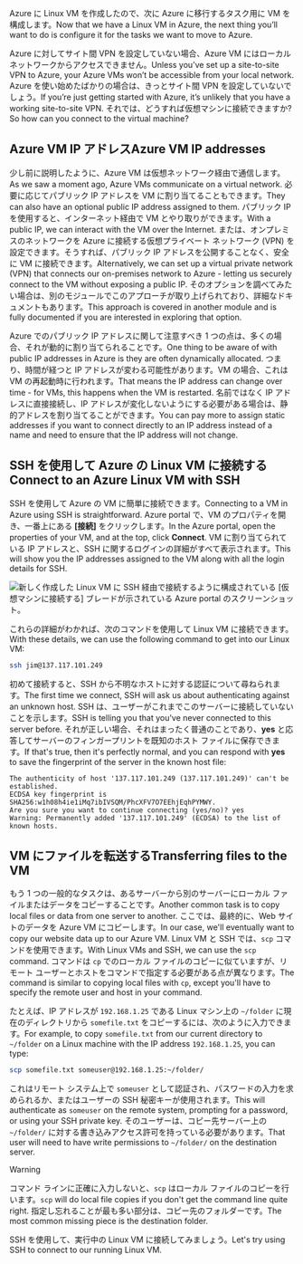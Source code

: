 <span data-ttu-id="33ddd-101">Azure に Linux VM を作成したので、次に Azure に移行するタスク用に VM を構成します。</span><span class="sxs-lookup"><span data-stu-id="33ddd-101">Now that we have a Linux VM in Azure, the next thing you’ll want to do is configure it for the tasks we want to move to Azure.</span></span>

<span data-ttu-id="33ddd-102">Azure に対してサイト間 VPN を設定していない場合、Azure VM にはローカル ネットワークからアクセスできません。</span><span class="sxs-lookup"><span data-stu-id="33ddd-102">Unless you’ve set up a site-to-site VPN to Azure, your Azure VMs won’t be accessible from your local network.</span></span> <span data-ttu-id="33ddd-103">Azure を使い始めたばかりの場合は、きっとサイト間 VPN を設定していないでしょう。</span><span class="sxs-lookup"><span data-stu-id="33ddd-103">If you’re just getting started with Azure, it’s unlikely that you have a working site-to-site VPN.</span></span> <span data-ttu-id="33ddd-104">それでは、どうすれば仮想マシンに接続できますか?</span><span class="sxs-lookup"><span data-stu-id="33ddd-104">So how can you connect to the virtual machine?</span></span>

## <a name="azure-vm-ip-addresses"></a><span data-ttu-id="33ddd-105">Azure VM IP アドレス</span><span class="sxs-lookup"><span data-stu-id="33ddd-105">Azure VM IP addresses</span></span>

<span data-ttu-id="33ddd-106">少し前に説明したように、Azure VM は仮想ネットワーク経由で通信します。</span><span class="sxs-lookup"><span data-stu-id="33ddd-106">As we saw a moment ago, Azure VMs communicate on a virtual network.</span></span> <span data-ttu-id="33ddd-107">必要に応じてパブリック IP アドレスを VM に割り当てることもできます。</span><span class="sxs-lookup"><span data-stu-id="33ddd-107">They can also have an optional public IP address assigned to them.</span></span> <span data-ttu-id="33ddd-108">パブリック IP を使用すると、インターネット経由で VM とやり取りができます。</span><span class="sxs-lookup"><span data-stu-id="33ddd-108">With a public IP, we can interact with the VM over the Internet.</span></span> <span data-ttu-id="33ddd-109">または、オンプレミスのネットワークを Azure に接続する仮想プライベート ネットワーク (VPN) を設定できます。そうすれば、パブリック IP アドレスを公開することなく、安全に VM に接続できます。</span><span class="sxs-lookup"><span data-stu-id="33ddd-109">Alternatively, we can set up a virtual private network (VPN) that connects our on-premises network to Azure - letting us securely connect to the VM without exposing a public IP.</span></span> <span data-ttu-id="33ddd-110">そのオプションを調べてみたい場合は、別のモジュールでこのアプローチが取り上げられており、詳細なドキュメントもあります。</span><span class="sxs-lookup"><span data-stu-id="33ddd-110">This approach is covered in another module and is fully documented if you are interested in exploring that option.</span></span>

<span data-ttu-id="33ddd-111">Azure でのパブリック IP アドレスに関して注意すべき 1 つの点は、多くの場合、それが動的に割り当てられることです。</span><span class="sxs-lookup"><span data-stu-id="33ddd-111">One thing to be aware of with public IP addresses in Azure is they are often dynamically allocated.</span></span> <span data-ttu-id="33ddd-112">つまり、時間が経つと IP アドレスが変わる可能性があります。VM の場合、これは VM の再起動時に行われます。</span><span class="sxs-lookup"><span data-stu-id="33ddd-112">That means the IP address can change over time - for VMs, this happens when the VM is restarted.</span></span> <span data-ttu-id="33ddd-113">名前ではなく IP アドレスに直接接続し、IP アドレスが変化しないようにする必要がある場合は、静的アドレスを割り当てることができます。</span><span class="sxs-lookup"><span data-stu-id="33ddd-113">You can pay more to assign static addresses if you want to connect directly to an IP address instead of a name and need to ensure that the IP address will not change.</span></span>

## <a name="connect-to-an-azure-linux-vm-with-ssh"></a><span data-ttu-id="33ddd-114">SSH を使用して Azure の Linux VM に接続する</span><span class="sxs-lookup"><span data-stu-id="33ddd-114">Connect to an Azure Linux VM with SSH</span></span>

<span data-ttu-id="33ddd-115">SSH を使用して Azure の VM に簡単に接続できます。</span><span class="sxs-lookup"><span data-stu-id="33ddd-115">Connecting to a VM in Azure using SSH is straightforward.</span></span> <span data-ttu-id="33ddd-116">Azure portal で、VM のプロパティを開き、一番上にある **[接続]** をクリックします。</span><span class="sxs-lookup"><span data-stu-id="33ddd-116">In the Azure portal, open the properties of your VM, and at the top, click **Connect**.</span></span> <span data-ttu-id="33ddd-117">VM に割り当てられている IP アドレスと、SSH に関するログインの詳細がすべて表示されます。</span><span class="sxs-lookup"><span data-stu-id="33ddd-117">This will show you the IP addresses assigned to the VM along with all the login details for SSH.</span></span> 

![新しく作成した Linux VM に SSH 経由で接続するように構成されている [仮想マシンに接続する] ブレードが示されている Azure portal のスクリーンショット。](../media/5-connect-ssh.png)

<span data-ttu-id="33ddd-119">これらの詳細がわかれば、次のコマンドを使用して Linux VM に接続できます。</span><span class="sxs-lookup"><span data-stu-id="33ddd-119">With these details, we can use the following command to get into our Linux VM:</span></span>

```bash
ssh jim@137.117.101.249
```

<span data-ttu-id="33ddd-120">初めて接続すると、SSH から不明なホストに対する認証について尋ねられます。</span><span class="sxs-lookup"><span data-stu-id="33ddd-120">The first time we connect, SSH will ask us about authenticating against an unknown host.</span></span> <span data-ttu-id="33ddd-121">SSH は、ユーザーがこれまでこのサーバーに接続していないことを示します。</span><span class="sxs-lookup"><span data-stu-id="33ddd-121">SSH is telling you that you've never connected to this server before.</span></span> <span data-ttu-id="33ddd-122">それが正しい場合、それはまったく普通のことであり、**yes** と応答してサーバーのフィンガープリントを既知のホスト ファイルに保存できます。</span><span class="sxs-lookup"><span data-stu-id="33ddd-122">If that's true, then it's perfectly normal, and you can respond with **yes** to save the fingerprint of the server in the known host file:</span></span>

```output
The authenticity of host '137.117.101.249 (137.117.101.249)' can't be established.
ECDSA key fingerprint is SHA256:w1h08h4ie1iMq7ibIVSQM/PhcXFV7O7EEhjEqhPYMWY.
Are you sure you want to continue connecting (yes/no)? yes
Warning: Permanently added '137.117.101.249' (ECDSA) to the list of known hosts.
```

## <a name="transferring-files-to-the-vm"></a><span data-ttu-id="33ddd-123">VM にファイルを転送する</span><span class="sxs-lookup"><span data-stu-id="33ddd-123">Transferring files to the VM</span></span>

<span data-ttu-id="33ddd-124">もう 1 つの一般的なタスクは、あるサーバーから別のサーバーにローカル ファイルまたはデータをコピーすることです。</span><span class="sxs-lookup"><span data-stu-id="33ddd-124">Another common task is to copy local files or data from one server to another.</span></span> <span data-ttu-id="33ddd-125">ここでは、最終的に、Web サイトのデータを Azure VM にコピーします。</span><span class="sxs-lookup"><span data-stu-id="33ddd-125">In our case, we'll eventually want to copy our website data up to our Azure VM.</span></span> <span data-ttu-id="33ddd-126">Linux VM と SSH では、`scp` コマンドを使用できます。</span><span class="sxs-lookup"><span data-stu-id="33ddd-126">With Linux VMs and SSH, we can use the `scp` command.</span></span> <span data-ttu-id="33ddd-127">コマンドは `cp` でのローカル ファイルのコピーに似ていますが、リモート ユーザーとホストをコマンドで指定する必要がある点が異なります。</span><span class="sxs-lookup"><span data-stu-id="33ddd-127">The command is similar to copying local files with `cp`, except you'll have to specify the remote user and host in your command.</span></span>

<span data-ttu-id="33ddd-128">たとえば、IP アドレスが `192.168.1.25` である Linux マシン上の `~/folder` に現在のディレクトリから `somefile.txt` をコピーするには、次のように入力できます。</span><span class="sxs-lookup"><span data-stu-id="33ddd-128">For example, to copy `somefile.txt` from our current directory to `~/folder` on a Linux machine with the IP address `192.168.1.25`, you can type:</span></span>

```bash
scp somefile.txt someuser@192.168.1.25:~/folder/
```

<span data-ttu-id="33ddd-129">これはリモート システム上で `someuser` として認証され、パスワードの入力を求められるか、またはユーザーの SSH 秘密キーが使用されます。</span><span class="sxs-lookup"><span data-stu-id="33ddd-129">This will authenticate as `someuser` on the remote system, prompting for a password, or using your SSH private key.</span></span> <span data-ttu-id="33ddd-130">そのユーザーは、コピー先サーバー上の `~/folder/` に対する書き込みアクセス許可を持っている必要があります。</span><span class="sxs-lookup"><span data-stu-id="33ddd-130">That user will need to have write permissions to `~/folder/` on the destination server.</span></span>

> [!WARNING]
> <span data-ttu-id="33ddd-131">コマンド ラインに正確に入力しないと、`scp` はローカル ファイルのコピーを行います。</span><span class="sxs-lookup"><span data-stu-id="33ddd-131">`scp` will do local file copies if you don't get the command line quite right.</span></span> <span data-ttu-id="33ddd-132">指定し忘れることが最も多い部分は、コピー先のフォルダーです。</span><span class="sxs-lookup"><span data-stu-id="33ddd-132">The most common missing piece is the destination folder.</span></span>

<span data-ttu-id="33ddd-133">SSH を使用して、実行中の Linux VM に接続してみましょう。</span><span class="sxs-lookup"><span data-stu-id="33ddd-133">Let's try using SSH to connect to our running Linux VM.</span></span>